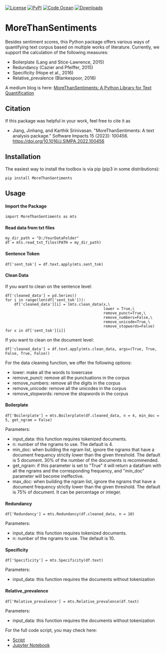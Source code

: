 [![License](https://img.shields.io/badge/License-BSD_3--Clause-green.svg)](https://opensource.org/licenses/BSD-3-Clause)
[![PyPI](https://img.shields.io/pypi/v/morethansentiments)](https://pypi.org/project/morethansentiments/)
[![Code Ocean](https://codeocean.com/codeocean-assets/badge/open-in-code-ocean.svg)](https://codeocean.com/capsule/7670045/tree)
[![Downloads](https://pepy.tech/badge/morethansentiments)](https://pepy.tech/project/morethansentiments)

# MoreThanSentiments
Besides sentiment scores, this Python package offers various ways of quantifying text corpus based on multiple works of literature. Currently, we support the calculation of the following measures:

-   Boilerplate (Lang and Stice-Lawrence, 2015)
-   Redundancy (Cazier and Pfeiffer, 2015)
-   Specificity (Hope et al., 2016)
-   Relative_prevalence (Blankespoor, 2016)

A medium blog is here: [MoreThanSentiments: A Python Library for Text Quantification](https://towardsdatascience.com/morethansentiments-a-python-library-for-text-quantification-e57ff9d51cd5)

## Citation

If this package was helpful in your work, feel free to cite it as

- Jiang, Jinhang, and Karthik Srinivasan. "MoreThanSentiments: A text analysis package." Software Impacts 15 (2023): 100456. https://doi.org/10.1016/J.SIMPA.2022.100456

## Installation

The easiest way to install the toolbox is via pip (pip3 in some
distributions):

    pip install MoreThanSentiments
    

## Usage

#### Import the Package

    import MoreThanSentiments as mts
    
#### Read data from txt files

    my_dir_path = "D:/YourDataFolder"
    df = mts.read_txt_files(PATH = my_dir_path)
    
#### Sentence Token

    df['sent_tok'] = df.text.apply(mts.sent_tok)
    
#### Clean Data

If you want to clean on the sentence level:

    df['cleaned_data'] = pd.Series()
    for i in range(len(df['sent_tok'])):
        df['cleaned_data'][i] = [mts.clean_data(x,\
                                                lower = True,\
                                                remove_punct=True,\
                                                remove_numbers=False,\
                                                remove_unicode=True,\
                                                remove_stopwords=False) for x in df['sent_tok'][i]]
                                                
If you want to clean on the document level:

    df['cleaned_data'] = df.text.apply(mts.clean_data, args=(True, True, False, True, False))

For the data cleaning function, we offer the following options:
-   lower: make all the words to lowercase
-   remove_punct: remove all the punctuations in the corpus
-   remove_numbers: remove all the digits in the corpus
-   remove_unicode: remove all the unicodes in the corpus
-   remove_stopwords: remove the stopwords in the corpus

#### Boilerplate

    df['Boilerplate'] = mts.Boilerplate(df.cleaned_data, n = 4, min_doc = 5, get_ngram = False)

Parameters:
-   input_data: this function requires tokenized documents.
-   n: number of the ngrams to use. The default is 4.
-   min_doc: when building the ngram list, ignore the ngrams that have a document frequency strictly lower than the given threshold. The default is 5 document. 30% of the number of the documents is recommended.
-   get_ngram: if this parameter is set to "True" it will return a datafram with all the ngrams and the corresponding frequency, and "min_doc" parameter will become ineffective.
-   max_doc: when building the ngram list, ignore the ngrams that have a document frequency strictly lower than the given threshold. The default is 75% of document. It can be percentage or integer.

#### Redundancy

    df['Redundancy'] = mts.Redundancy(df.cleaned_data, n = 10)
    
Parameters:
-   input_data: this function requires tokenized documents.
-   n: number of the ngrams to use. The default is 10.

#### Specificity

    df['Specificity'] = mts.Specificity(df.text)

Parameters:
-   input_data: this function requires the documents without tokenization

#### Relative_prevalence

    df['Relative_prevalence'] = mts.Relative_prevalence(df.text)
    
Parameters:
-   input_data: this function requires the documents without tokenization


For the full code script, you may check here:
-   [Script](https://github.com/jinhangjiang/morethansentiments/blob/main/tests/test_code.py)
-   [Jupyter Notebook](https://github.com/jinhangjiang/morethansentiments/blob/main/Boilerplate.ipynb)
